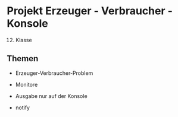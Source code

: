 # Projekt Erzeuger - Verbraucher - Konsole

12. Klasse

## Themen
* Erzeuger-Verbraucher-Problem
* Monitore
* Ausgabe nur auf der Konsole

* notify
